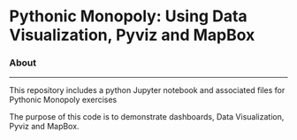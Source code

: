 # Pythonic Monopoly: Using Data Visualization, Pyviz and MapBox

### About ###
-----------------------------
This repository includes a python Jupyter notebook and associated files for Pythonic Monopoly exercises 

The purpose of this code is to demonstrate dashboards, Data Visualization, Pyviz and MapBox.
